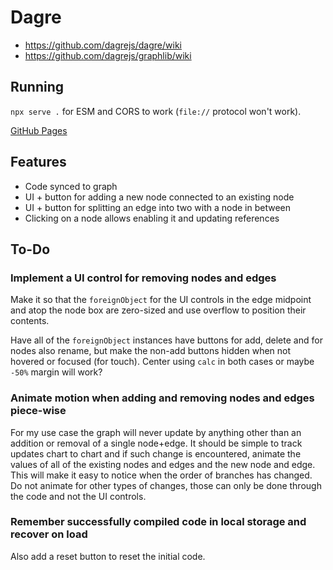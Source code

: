 # Dagre

- https://github.com/dagrejs/dagre/wiki
- https://github.com/dagrejs/graphlib/wiki

## Running

`npx serve .` for ESM and CORS to work (`file://` protocol won't work).

[GitHub Pages](https://tomashubelbauer.github.io/dagre)

## Features

- Code synced to graph
- UI + button for adding a new node connected to an existing node
- UI + button for splitting an edge into two with a node in between
- Clicking on a node allows enabling it and updating references

## To-Do

### Implement a UI control for removing nodes and edges

Make it so that the `foreignObject` for the UI controls in the edge midpoint and
atop the node box are zero-sized and use overflow to position their contents.

Have all of the `foreignObject` instances have buttons for add, delete and for
nodes also rename, but make the non-add buttons hidden when not hovered or
focused (for touch). Center using `calc` in both cases or maybe `-50%` margin
will work?

### Animate motion when adding and removing nodes and edges piece-wise

For my use case the graph will never update by anything other than an addition
or removal of a single node+edge. It should be simple to track updates chart to
chart and if such change is encountered, animate the values of all of the
existing nodes and edges and the new node and edge. This will make it easy to
notice when the order of branches has changed. Do not animate for other types
of changes, those can only be done through the code and not the UI controls.

### Remember successfully compiled code in local storage and recover on load

Also add a reset button to reset the initial code.
